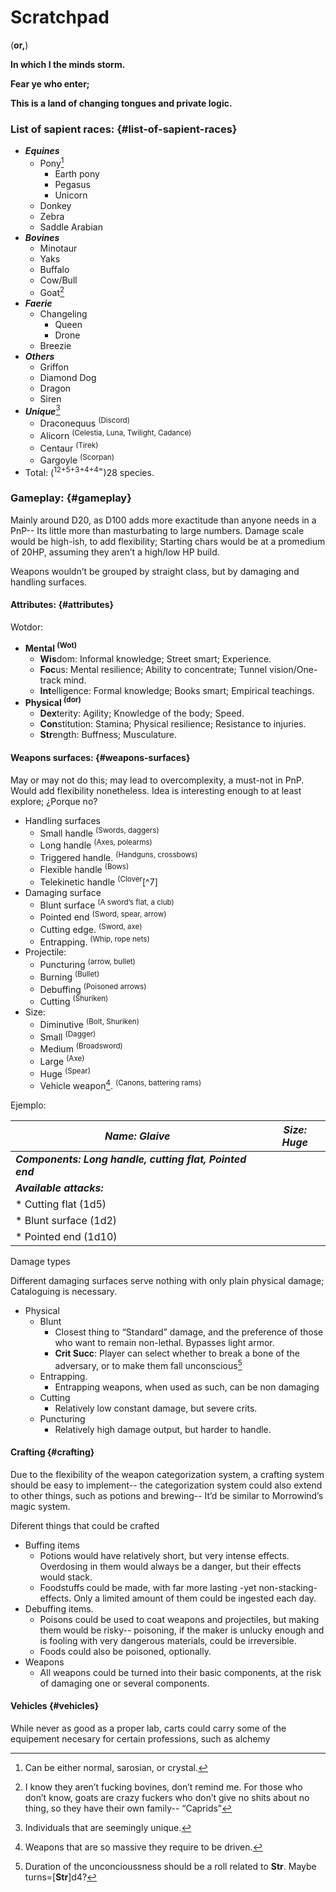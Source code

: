 # Scratchpad
(**or,**)

**In which I the minds storm.**

**Fear ye who enter;**

**This is a land of changing tongues and private logic.**

### List of sapient races: {#list-of-sapient-races}

*   **_Equines_**
    *   Pony[^4]
        *   Earth pony
        *   Pegasus
        *   Unicorn
    *   Donkey
    *   Zebra
    *   Saddle Arabian
*   **_Bovines_**
    *   Minotaur
    *   Yaks
    *   Buffalo
    *   Cow/Bull
    *   Goat[^5]
*   **_Faerie_**
    *   Changeling
        *   Queen
        *   Drone
    *   Breezie
*   **_Others_**
    *   Griffon
    *   Diamond Dog
    *   Dragon
    *   Siren
*   **_Unique_**[^6]
    *   Draconequus <sup>(Discord)</sup>
    *   Alicorn <sup>(Celestia, Luna, Twilight, Cadance)</sup>
    *   Centaur <sup>(Tirek)</sup>
    *   Gargoyle <sup>(Scorpan)</sup>
*   Total: (<sup>12+5+3+4+4=</sup>)28 species.

### Gameplay: {#gameplay}

Mainly around D20, as D100 adds more exactitude than anyone needs in a PnP-- Its little more than masturbating to large numbers. Damage scale would be high-ish, to add flexibility; Starting chars would be at a promedium of 20HP, assuming they aren’t a high/low HP build.

Weapons wouldn’t be grouped by straight class, but by damaging and handling surfaces.

#### Attributes: {#attributes}

Wotdor:

*   **Mental <sup>(Wot)</sup>**
    *   **Wis**dom: Informal knowledge; Street smart; Experience.
    *   **Foc**us: Mental resilience; Ability to concentrate; Tunnel vision/One-track mind.
    *   **Int**elligence: Formal knowledge; Books smart; Empirical teachings.
*   **Physical <sup>(dor)</sup>**
    *   **Dex**terity: Agility; Knowledge of the body; Speed.
    *   **Con**stitution: Stamina; Physical resilience; Resistance to injuries.
    *   **Str**ength: Buffness; Musculature.

#### Weapons surfaces: {#weapons-surfaces}

May or may not do this; may lead to overcomplexity, a must-not in PnP. Would add flexibility nonetheless. Idea is interesting enough to at least explore; ¿Porque no?

*   Handling surfaces
    *   Small handle <sup>(Swords, daggers)</sup>
    *   Long handle <sup>(Axes, polearms)</sup>
    *   Triggered handle. <sup>(Handguns, crossbows)</sup>
    *   Flexible handle <sup>(Bows)</sup>
    *   Telekinetic handle <sup>(Clover</sup>[^7]
*   Damaging surface
    *   Blunt surface <sup>(A sword’s flat, a club)</sup>
    *   Pointed end <sup>(Sword, spear, arrow)</sup>
    *   Cutting edge. <sup>(Sword, axe)</sup>
    *   Entrapping. <sup>(Whip, rope nets)</sup>
*   Projectile:
    *   Puncturing <sup>(arrow, bullet)</sup>
    *   Burning <sup>(Bullet)</sup>
    *   Debuffing <sup>(Poisoned arrows)</sup>
    *   Cutting <sup>(Shuriken)</sup>
*   Size:
    *   Diminutive <sup>(Bolt, Shuriken)</sup>
    *   Small <sup>(Dagger)</sup>
    *   Medium <sup>(Broadsword)</sup>
    *   Large <sup>(Axe)</sup>
    *   Huge <sup>(Spear)</sup>
    *   Vehicle weapon[^8]. <sup>(Canons, battering rams)</sup>

Ejemplo:

| **_Name: Glaive_** | **_Size: Huge_** |
| --- | --- |
|**_Components: Long handle, cutting flat, Pointed end_**|
|**_Available attacks:_**|
| * Cutting flat (1d5)|
| * Blunt surface (1d2)|
| * Pointed end (1d10)|


Damage types

Different damaging surfaces serve nothing with only plain physical damage; Cataloguing is necessary.

*   Physical
    *   Blunt
        *   Closest thing to “Standard” damage, and the preference of those who want to remain non-lethal. Bypasses light armor.
        *   **Crit Succ**: Player can select whether to break a bone of the adversary, or to make them fall unconscious[^9]
    *   Entrapping.
        *   Entrapping weapons, when used as such, can be non damaging
    *   Cutting
        *   Relatively low constant damage, but severe crits.
    *   Puncturing
        *   Relatively high damage output, but harder to handle.

#### Crafting {#crafting}

Due to the flexibility of the weapon categorization system, a crafting system should be easy to implement-- the categorization system could also extend to other things, such as potions and brewing-- It’d be similar to Morrowind’s magic system.

Diferent things that could be crafted

*   Buffing items
    *   Potions would have relatively short, but very intense effects. Overdosing in them would always be a danger, but their effects would stack.
    *   Foodstuffs could be made, with far more lasting -yet non-stacking- effects. Only a limited amount of them could be ingested each day.
*   Debuffing items.
    *   Poisons could be used to coat weapons and projectiles, but making them would be risky-- poisoning, if the maker is unlucky enough and is fooling with very dangerous materials, could be irreversible.
    *   Foods could also be poisoned, optionally.
*   Weapons
    *   All weapons could be turned into their basic components, at the risk of damaging one or several components.

#### Vehicles {#vehicles}

While never as good as a proper lab, carts could carry some of the equipement necesary for certain professions, such as alchemy

[^1]: Other than _the_ canon setting, of course. It’ll be a sort of base, and only contain strictly canonical elements.

[^2]: Proper credit will be given in the manner of abundant footnotes.

[^3]: Creatures should have both their stats and methods for non-lethal management.

[^4]: Can be either normal, sarosian, or crystal.

[^5]: I know they aren’t fucking bovines, don’t remind me. For those who don’t know, goats are crazy fuckers who don’t give no shits about no thing, so they have their own family-- “Caprids”

[^6]: Individuals that are seemingly unique.

[^8]: Weapons that are so massive they require to be driven.

[^9]: Duration of the unconcioussness should be a roll related to **Str**. Maybe turns=[**Str**]d4?
